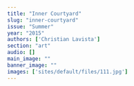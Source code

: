 ```yaml
---
title: "Inner Courtyard"
slug: "inner-courtyard"
issue: "Summer"
year: "2015"
authors: ['Christian Lavista']
section: "art"
audio: []
main_image: ""
banner_image: ""
images: ['sites/default/files/111.jpg']
---
```

